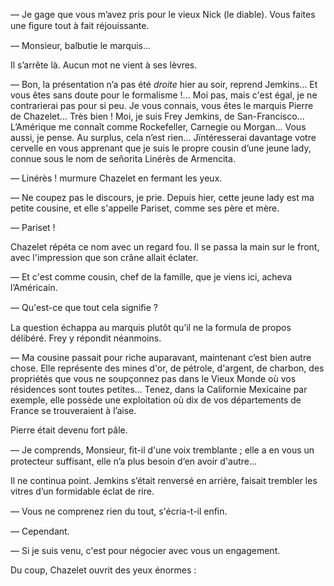— Je gage que vous m’avez pris pour le vieux Nick (le diable). Vous faites une ﬁgure tout à fait réjouissante.

— Monsieur, balbutie le marquis...

Il s’arrête là. Aucun mot ne vient à ses lèvres.

— Bon, la présentation n’a pas été _droite_ hier au soir, reprend Jemkins...
Et vous êtes sans doute pour le formalisme !... Moi pas, mais c'est égal, je ne
contrarierai pas pour si peu. Je vous connais, vous êtes le marquis Pierre de
Chazelet... Très bien ! Moi, je suis Frey Jemkins, de San-Francisco...
L’Amérique me connaît comme Rockefeller, Carnegie ou Morgan... Vous aussi, je pense. Au surplus, cela n’est rien... Jïntéresserai davantage votre cervelle en vous apprenant que je suis le propre cousin d’une jeune lady, connue sous le nom de señorita Linérès de Armencita.

— Linérès ! murmure Chazelet en fermant les yeux.

— Ne coupez pas le discours, je prie. Depuis hier, cette jeune lady est ma petite cousine, et elle s'appelle Pariset, comme ses père et mère.

— Pariset !

Chazelet répéta ce nom avec un regard fou. Il se passa la main sur le front, avec l'impression que son crâne allait éclater.

— Et c'est comme cousin, chef de la famille, que je viens ici, acheva
l’Américain.

— Qu'est-ce que tout cela signiﬁe ?

La question échappa au marquis plutôt qu’il ne la formula de propos délibéré. Frey y répondit néanmoins.

— Ma cousine passait pour riche auparavant, maintenant c’est bien autre chose. Elle représente des mines d'or, de pétrole, d'argent, de charbon, des
propriétés que vous ne soupçonnez pas dans le Vieux Monde où vos résidences sont toutes petites... Tenez, dans la Californie Mexicaine par exemple, elle possède une exploitation où dix de vos départements de France se trouveraient à l’aise.

Pierre était devenu fort pâle.

— Je comprends, Monsieur, ﬁt-il d'une voix tremblante ; elle a en vous un protecteur suffisant, elle n’a plus besoin d‘en avoir d'autre...

Il ne continua point. Jemkins s’était renversé en arrière, faisait trembler les vitres d’un formidable éclat de rire.

— Vous ne comprenez rien du tout, s'écria-t-il enﬁn.

— Cependant.

— Si je suis venu, c'est pour négocier avec vous un engagement.

Du coup, Chazelet ouvrit des yeux énormes :
